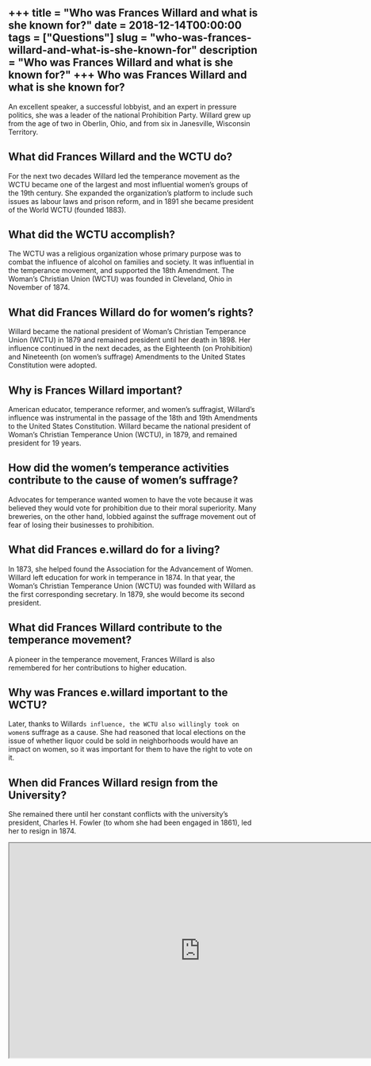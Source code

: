 +++
title = "Who was Frances Willard and what is she known for?"
date = 2018-12-14T00:00:00
tags = ["Questions"]
slug = "who-was-frances-willard-and-what-is-she-known-for"
description = "Who was Frances Willard and what is she known for?"
+++
Who was Frances Willard and what is she known for?
--------------------------------------------------

An excellent speaker, a successful lobbyist, and an expert in pressure politics, she was a leader of the national Prohibition Party. Willard grew up from the age of two in Oberlin, Ohio, and from six in Janesville, Wisconsin Territory.

What did Frances Willard and the WCTU do?
-----------------------------------------

For the next two decades Willard led the temperance movement as the WCTU became one of the largest and most influential women’s groups of the 19th century. She expanded the organization’s platform to include such issues as labour laws and prison reform, and in 1891 she became president of the World WCTU (founded 1883).

What did the WCTU accomplish?
-----------------------------

The WCTU was a religious organization whose primary purpose was to combat the influence of alcohol on families and society. It was influential in the temperance movement, and supported the 18th Amendment. The Woman’s Christian Union (WCTU) was founded in Cleveland, Ohio in November of 1874.

What did Frances Willard do for women’s rights?
-----------------------------------------------

Willard became the national president of Woman’s Christian Temperance Union (WCTU) in 1879 and remained president until her death in 1898. Her influence continued in the next decades, as the Eighteenth (on Prohibition) and Nineteenth (on women’s suffrage) Amendments to the United States Constitution were adopted.

Why is Frances Willard important?
---------------------------------

American educator, temperance reformer, and women’s suffragist, Willard’s influence was instrumental in the passage of the 18th and 19th Amendments to the United States Constitution. Willard became the national president of Woman’s Christian Temperance Union (WCTU), in 1879, and remained president for 19 years.

How did the women’s temperance activities contribute to the cause of women’s suffrage?
--------------------------------------------------------------------------------------

Advocates for temperance wanted women to have the vote because it was believed they would vote for prohibition due to their moral superiority. Many breweries, on the other hand, lobbied against the suffrage movement out of fear of losing their businesses to prohibition.

What did Frances e.willard do for a living?
-------------------------------------------

In 1873, she helped found the Association for the Advancement of Women. Willard left education for work in temperance in 1874. In that year, the Woman’s Christian Temperance Union (WCTU) was founded with Willard as the first corresponding secretary. In 1879, she would become its second president.

What did Frances Willard contribute to the temperance movement?
---------------------------------------------------------------

A pioneer in the temperance movement, Frances Willard is also remembered for her contributions to higher education.

Why was Frances e.willard important to the WCTU?
------------------------------------------------

Later, thanks to Willard`s influence, the WCTU also willingly took on women`s suffrage as a cause. She had reasoned that local elections on the issue of whether liquor could be sold in neighborhoods would have an impact on women, so it was important for them to have the right to vote on it.

When did Frances Willard resign from the University?
----------------------------------------------------

She remained there until her constant conflicts with the university’s president, Charles H. Fowler (to whom she had been engaged in 1861), led her to resign in 1874.

<iframe allow="accelerometer; autoplay; clipboard-write; encrypted-media; gyroscope; picture-in-picture" allowfullscreen="" class="__youtube_prefs__  epyt-is-override  no-lazyload" data-no-lazy="1" data-origheight="433" data-origwidth="770" data-skipgform_ajax_framebjll="" height="433" id="_ytid_89278" loading="lazy" src="https://www.youtube.com/embed/TRskmaV-bgo?enablejsapi=1&autoplay=0&cc_load_policy=0&cc_lang_pref=&iv_load_policy=1&loop=0&modestbranding=0&rel=1&fs=1&playsinline=0&autohide=2&theme=dark&color=red&controls=1&" title="YouTube player" width="770"></iframe>